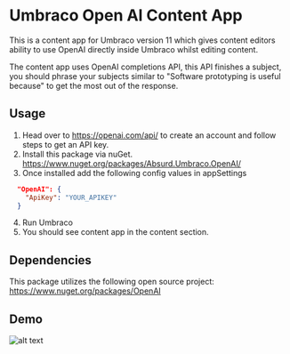 # Umbraco Open AI Content App
This is a content app for Umbraco version 11 which gives content editors ability to use OpenAI directly inside Umbraco whilst editing content.

The content app uses OpenAI completions API, this API finishes a subject, you should phrase your subjects similar to "Software prototyping is useful because" to get the most out of the response.

## Usage
1. Head over to https://openai.com/api/ to create an account and follow steps to get an API key.
2. Install this package via nuGet. https://www.nuget.org/packages/Absurd.Umbraco.OpenAI/
3. Once installed add the following config values in appSettings
```json
  "OpenAI": {
    "ApiKey": "YOUR_APIKEY"
  }
  ```
4. Run Umbraco
5. You should see content app in the content section.

## Dependencies
This package utilizes the following open source project: https://www.nuget.org/packages/OpenAI


## Demo
![alt text](https://raw.githubusercontent.com/absurdltd/Absurd.Umbraco.OpenAI/master/readme/readmedemo.gif "Demo of the content app")
